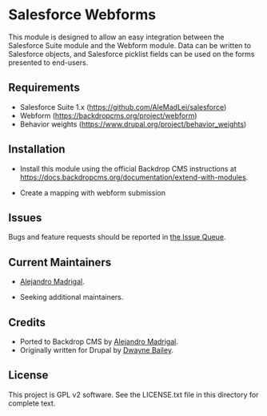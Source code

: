 Salesforce Webforms
======================

This module is designed to allow an easy integration between the Salesforce
Suite module and the Webform module. Data can be written to Salesforce
objects, and Salesforce picklist fields can be used on the forms presented
to end-users.

Requirements
------------

* Salesforce Suite 1.x (https://github.com/AleMadLei/salesforce)
* Webform (https://backdropcms.org/project/webform)
* Behavior weights (https://www.drupal.org/project/behavior_weights)

Installation
------------

- Install this module using the official Backdrop CMS instructions at
  https://docs.backdropcms.org/documentation/extend-with-modules.

- Create a mapping with webform submission

Issues
------

Bugs and feature requests should be reported in [the Issue Queue](https://github.com/backdrop-contrib/salesforce_webform/issues).

Current Maintainers
-------------------

- [Alejandro Madrigal](https://github.com/alemadlei).

- Seeking additional maintainers.

Credits
-------

- Ported to Backdrop CMS by [Alejandro Madrigal](https://github.com/alemadlei).
- Originally written for Drupal by [Dwayne Bailey](https://www.drupal.org/u/dbcollies).

License
-------

This project is GPL v2 software.
See the LICENSE.txt file in this directory for complete text.
